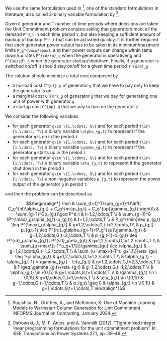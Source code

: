 We use the same formulation used in [^1], one of the standard formulations in literature, also called 3-binary variable formulation by [^2].

Given ``G`` generator and ``T`` number of time periods where decisions are taken the Unit Commitment problem consists asking that generators meet all the demand ``P^d_t`` in each time period ``t``, but also keeping a sufficient amount of backup of backup ``P^r_t`` that can be activated quickly.
It is further required that each generator power output has to be taken in its minimum/maximum limits ``P_g^{\min/\max}``, and their power outputs can change within ramp down/up rates ``P^{rd/ru}_g`` when the generator is operativeng and ``P^{su/sd}_g`` when the generator startup/shutdown.
Finally, if a generator is switched on/off it should stay on/off for a given time period ``T^{u/d}_g``

The solution should minimize a total cost composed by
- a no-load cost ``C^{nl}_g`` of generator ``g`` that we have to pay only to keep the generator is on
- a marginal cost ``C^{mr}_g`` of generator ``g`` that we pay for generating one unit of power with generator ``g``.
- a startup cost ``C^{up}_g``  that we pay to turn on the generator ``g`` 

We consider the following variables:
- for each generator ``g\in \{1,\cdots, G\}`` and for each period ``t\in\{1,\cdots, T\}`` a  binary variable ``\alpha_{g,t}`` to represent if the generator ``g`` is on in the period ``t``
- for each generator ``g\in \{1,\cdots, G\}`` and for each period ``t\in\{1,\cdots, T\}`` a binary variable  ``\gamma_{g,t}`` to represent if the generator ``g`` starts up in the preiod ``t``
- for each generator ``g\in \{1,\cdots, G\}`` and for each period ``t\in\{1,\cdots, T\}`` a binary variable ``\eta_{g,t}`` to represent if the generator shut down in the preiod ``ŧ``
- for each generator ``g\in \{1,\cdots, G\}`` and for each period ``t\in\{1,\cdots, T\}`` a non-negative variables ``p_{g,t}`` to represent the power output of the generator ``g`` in period ``t``.

and then the problem can be described as

```math
\begin{align*}
\min & \sum_{t=1}^T\sum_{g=1}^G\left( C_g^{nl}\alpha_{g,t} + C_g^{mr}p_{g,t} + C_g^{up}\gamma_{g,t} \right)\\
     & \sum_{g=1}^Gp_{g,t}\geq P^d_t & t=1,2,\cdots,T \\
     & \sum_{g=1}^G (P^{\max}_g\alpha_{g,t}-p_{g,t}) & t=1,2,\cdots,T \\
     & P_g^{\min}\leq p_{g,t} \leq P^{\max}_g\alpha_{g,t} & g=1,2,\cdots,G,\;t=2,\cdots,T\\
     & p_{g,t}-p_{g,t-1} \leq P^{ru}_g\alpha_{g,t-1}+P_g^{su}\gamma_{g,t} & g=1,2,\cdots,G,t=2,\cdots,T \\
     & p_{g,t-1}-p_{g,t} \leq P^{rd}_g\alpha_{g,t}+P^{sd}_g\eta_{gt} & g=1,2,\cdots,G,t=1,2,\cdots,T \\
     & \sum_{u=\max\{t-T^u_g+1,1\}}\gamma_{gu} \leq \alpha_{g,t} & g=1,2,\cdots,G,t=1,2,\cdots,T  \\
     & \sum_{u=\max\{t-T^u_g+1,1\}}\eta_{gu} \leq 1-\alpha_{g,t} & g=1,2,\cdots,G,t=1,2,\cdots,T  \\
     & \alpha_{g,t} - \alpha_{g,t-1} = \gamma_{g,t} - \eta_{g,t} & g=1,2,\cdots,G,t=2,3,\cdots,T \\
     & 1 \geq \gamma_{g,t}+\eta_{g,t} & g=1,2,\cdots,G,t=1,2,\cdots,T \\
     & \alpha_{g,t} \in \{0,1\} & g=1,\cdots,G,t=1,\cdots,T \\
     & \gamma_{g,t} \in \{0,1\} & g=1,\cdots,G,t=1,\cdots,T \\
     & \eta_{g,t} \in \{0,1\} & g=1,\cdots,G,t=1,\cdots,T \\
     & p_{g,t} \geq 0     & \alpha_{g,t} \in \{0,1\} & g=1,\cdots,G,t=1,\cdots,T
\end{align*}
```

[^1]: Sugishita, N., Grothey, A., and McKinnon, K. Use of Machine Learning Models to Warmstart Column Generation for Unit Commitment. INFORMS Journal on Computing, January 2024.
[^2]: Ostrowski, J., M. F. Anjos, and A. Vannelli (2012). “Tight mixed integer linear programming formulations for the unit commitment problem”. In: IEEE Transactions on Power Systems 27.1, pp. 39–46.
